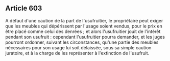 Article 603
----
A défaut d'une caution de la part de l'usufruitier, le propriétaire peut exiger
que les meubles qui dépérissent par l'usage soient vendus, pour le prix en être
placé comme celui des denrées ; et alors l'usufruitier jouit de l'intérêt
pendant son usufruit : cependant l'usufruitier pourra demander, et les juges
pourront ordonner, suivant les circonstances, qu'une partie des meubles
nécessaires pour son usage lui soit délaissée, sous sa simple caution juratoire,
et à la charge de les représenter à l'extinction de l'usufruit.
